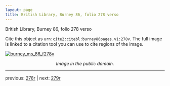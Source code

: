 ```yaml
---
layout: page
title: British Library, Burney 86, folio 278 verso
---
```


British Library, Burney 86, folio 278 verso

Cite this object as `urn:cite2:citebl:burney86pages.v1:278v`.  The full image is linked to a citation tool you can use to cite regions of the image.

[![burney_ms_86_f278v](http://www.homermultitext.org/iipsrv?IIIF=/project/homer/pyramidal/deepzoom/citebl/burney86imgs/v1/burney_ms_86_f278v.tif/full/800,/0/default.jpg)](http://www.homermultitext.org/ict2/?urn=urn:cite2:citebl:burney86imgs.v1:burney_ms_86_f278v) 

<p style="text-align: center; font-style: italic;">Image in the public domain.</p>

---

previous: [278r](../278r/) | next: [279r](../279r/)